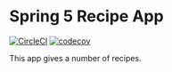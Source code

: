 # Spring 5 Recipe App
[![CircleCI](https://circleci.com/gh/indranil1741997/spring5-recipe.svg?style=svg)](https://circleci.com/gh/indranil1741997/spring5-recipe)
[![codecov](https://codecov.io/gh/indranil1741997/spring5-recipe/branch/master/graph/badge.svg)](https://codecov.io/gh/indranil1741997/spring5-recipe)

This app gives a number of recipes.